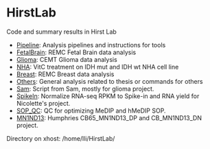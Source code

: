 HirstLab
========

Code and summary results in Hirst Lab

* [Pipeline](./Pipeline): Analysis pipelines and instructions for tools
* [FetalBrain](./FetalBrain): REMC Fetal Brain data analysis
* [Glioma](./Glioma): CEMT Glioma data analysis
* [NHA](./NHA): VitC treatment on IDH mut and IDH wt NHA cell line      
* [Breast](./Breast): REMC Breast data analysis
* [Others](./Others): General analysis related to thesis or commands for others
* [Sam](./Sam): Script from Sam, mostly for glioma project.
* [SpikeIn](./SpikeIn): Normalize RNA-seq RPKM to Spike-in and RNA yield for Nicolette's project.
* [SOP_QC](./SOP_QC): QC for optimizing MeDIP and hMeDIP SOP.      
* [MN1ND13](./MN1ND13): Humphries CB65_MN1ND13_DP and CB_MN1ND13_DN project.    

Directory on xhost: /home/lli/HirstLab/    
